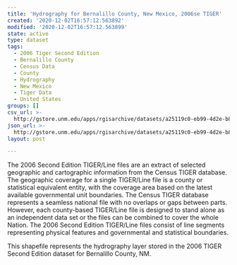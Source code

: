 ```yaml
---
title: 'Hydrography for Bernalillo County, New Mexico, 2006se TIGER'
created: '2020-12-02T16:57:12.563892'
modified: '2020-12-02T16:57:12.563899'
state: active
type: dataset
tags:
  - 2006 Tiger Second Edition
  - Bernalillo County
  - Census Data
  - County
  - Hydrography
  - New Mexico
  - Tiger Data
  - United States
groups: []
csv_url: >-
  http://gstore.unm.edu/apps/rgisarchive/datasets/a25119c0-eb99-4d2e-b846-5570a8bb223c/tgr2006se_bern_lkh.derived.csv
json_url: >-
  http://gstore.unm.edu/apps/rgisarchive/datasets/a25119c0-eb99-4d2e-b846-5570a8bb223c/tgr2006se_bern_lkh.derived.json
layout: post

---
```

The 2006 Second Edition TIGER/Line files are an extract of selected geographic and cartographic information from the Census TIGER database.  The geographic coverage for a single TIGER/Line file is a county or statistical equivalent entity, with the coverage area based on the latest available governmental unit boundaries. The Census TIGER database represents a seamless national file with no overlaps or gaps between parts.  However, each county-based TIGER/Line file is designed to stand alone as an independent data set or the files can be combined to cover the whole Nation.  The 2006 Second Edition  TIGER/Line files consist of line segments representing physical features and governmental and statistical boundaries.  

This shapefile represents the hydrography layer stored in the 2006 TIGER Second Edition dataset for Bernalillo County, NM.
